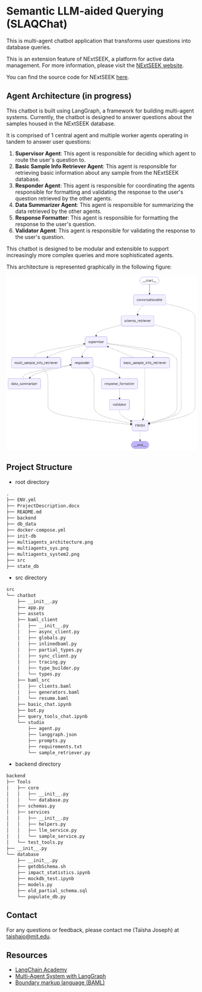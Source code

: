 # Semantic LLM-aided Querying (SLAQChat)

This is multi-agent chatbot application that transforms user questions into database queries.

This is an extension feature of NExtSEEK, a platform for active data management. For more information, please visit the [NExtSEEK website](https://nextseek.mit.edu/).

You can find the source code for NExtSEEK [here](https://github.com/BMCBCC/NExtSEEK). 

## Agent Architecture (in progress)

This chatbot is built using LangGraph, a framework for building multi-agent systems. Currently, the chatbot is designed to answer questions about the samples housed in the NExtSEEK database.

It is comprised of 1 central agent and multiple worker agents operating in tandem to answer user questions:

1) **Supervisor Agent**: This agent is responsible for deciding which agent to route the user's question to.
2) **Basic Sample Info Retriever Agent**: This agent is responsible for retrieving basic information about any sample from the NExtSEEK database.
3) **Responder Agent**: This agent is responsible for coordinating the agents responsible for formatting and validating the response to the user's question retrieved by the other agents.
4) **Data Summarizer Agent**: This agent is responsible for summarizing the data retrieved by the other agents.
5) **Response Formatter**: This agent is responsible for formatting the response to the user's question.
6) **Validator Agent**: This agent is responsible for validating the response to the user's question.

This chatbot is designed to be modular and extensible to support increasingly more complex queries and more sophisticated agents.

This architecture is represented graphically in the following figure:

![alt text](multiagents_architecture3.png)

## Project Structure

- root directory

```
.
├── ENV.yml
├── ProjectDescription.docx
├── README.md
├── backend
├── db_data
├── docker-compose.yml
├── init-db
├── multiagents_architecture.png
├── multiagents_sys.png
├── multiagents_system2.png
├── src
├── state_db
```

- src directory
```
src
└── chatbot
    ├── __init__.py
    ├── app.py
    ├── assets
    ├── baml_client
    │   ├── __init__.py
    │   ├── async_client.py
    │   ├── globals.py
    │   ├── inlinedbaml.py
    │   ├── partial_types.py
    │   ├── sync_client.py
    │   ├── tracing.py
    │   ├── type_builder.py
    │   └── types.py
    ├── baml_src
    │   ├── clients.baml
    │   ├── generators.baml
    │   └── resume.baml
    ├── basic_chat.ipynb
    ├── bot.py
    ├── query_tools_chat.ipynb
    └── studio
        ├── agent.py
        ├── langgraph.json
        ├── prompts.py
        ├── requirements.txt
        └── sample_retriever.py
```

- backend directory
```
backend
├── Tools
│   ├── core
│   │   ├── __init__.py
│   │   └── database.py
│   ├── schemas.py
│   ├── services
│   │   ├── __init__.py
│   │   ├── helpers.py
│   │   ├── llm_service.py
│   │   └── sample_service.py
│   └── test_tools.py
├── __init__.py
└── database
    ├── __init__.py
    ├── getdbSchema.sh
    ├── impact_statistics.ipynb
    ├── mockdb_test.ipynb
    ├── models.py
    ├── old_partial_schema.sql
    └── populate_db.py
```

## Contact

For any questions or feedback, please contact me (Taïsha Joseph) at taishajo@mit.edu.

## Resources

- [LangChain Academy](https://academy.langchain.com/) 
- [Multi-Agent System with LangGraph](https://blog.futuresmart.ai/multi-agent-system-with-langgraph)
- [Boundary markup language (BAML)](https://docs.boundaryml.com/guide/introduction/what-is-baml) 